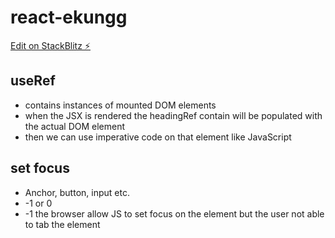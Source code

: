 # react-ekungg

[Edit on StackBlitz ⚡️](https://stackblitz.com/edit/react-ekungg)


## useRef
- contains instances of mounted DOM elements
- when the JSX is rendered the headingRef contain will be populated with the actual DOM element
- then we can use imperative code on that element like JavaScript 



## set focus
- Anchor, button, input etc.
- -1 or 0
- -1 the browser allow JS to set focus on the element but the user not able to tab the element
